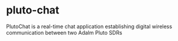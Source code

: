 # pluto-chat
 PlutoChat is a real-time chat application establishing digital wireless communication between two Adalm Pluto SDRs
